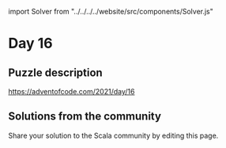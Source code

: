 import Solver from "../../../../website/src/components/Solver.js"

# Day 16

## Puzzle description

https://adventofcode.com/2021/day/16

## Solutions from the community

Share your solution to the Scala community by editing this page.
